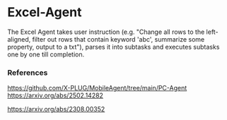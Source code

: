 # Excel-Agent
 The Excel Agent takes user instruction (e.g. "Change all rows to the left-aligned, filter out rows that contain keyword 'abc', summarize some property, output to a txt"), parses it into subtasks and executes subtasks one by one till completion.

### References
https://github.com/X-PLUG/MobileAgent/tree/main/PC-Agent
https://arxiv.org/abs/2502.14282

https://arxiv.org/abs/2308.00352